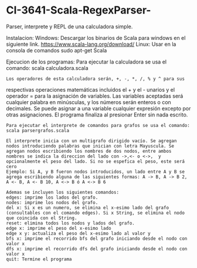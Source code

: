 # CI-3641-Scala-RegexParser-
Parser, interprete y REPL de una calculadora simple.

Instalacion:
    Windows:
        Descargar los binarios de Scala para windows en el siguiente link.
        https://www.scala-lang.org/download/
    Linux:
        Usar en la consola de comandos
        sudo apt-get Scala


Ejecucion de los programas:
    Para ejecutar la calculadora se usa el comando:
    scala calculadora.scala
    
    Los operadores de esta calculadora serán, +, -, *, /, % y ^ para sus
respectivas operaciones matemáticas incluidos el + y el - unarios y el operador
= para la asignación de variables. Las variables aceptadas será cualquier
palabra en minúsculas, y los números serán enteros o con decimales. Se puede
asignar a una variable cualquier expresión excepto por otras asignaciones. El programa finaliza al presionar Enter sin nada escrito.

    Para ejecutar el interprete de comandos para grafos se usa el comando:
    scala parsergrafos.scala
    
    El interprete inicia con un multigrafo dirigido vacío. Se agregan nodos introduciendo palabras que inician con letra Mayuscula. Se agregan nodos escribiendo los nombres de dos nodos, entre ambos nombres se indica la direccion del lado con ->,<- o <->,  y opcionalmente el peso del lado. Si no se espefica el peso, este será cero 
    Ejemplo: Si A, y B fueron nodos introducidos, un lado entre A y B se agrega escribiendo alguna de las siguientes formas: A -> B, A -> B 2, A <- B, A <- B 10, A <-> B ó A <-> B 6
    
    Ademas se incluyen los siguientes comandos:
    edges: imprime los lados del grafo.
    nodes: imprime los nodos del grafo.
    del x: Si x es un numero, se elimina el x-esimo lado del grafo (consultables con el comando edges). Si x String, se elimina el nodo que coincida con el String.
    reset: elimina todos los nodos y lados del grafo.
    edge x: imprime el peso del x-esimo lado
    edge x y: actualiza el peso del x-esimo lado al valor y
    bfs x: imprime el recorrido bfs del grafo iniciando desde el nodo con valor x
    dfs x: imprime el recorrido dfs del grafo iniciando desde el nodo con valor x    
    quit: Termine el programa